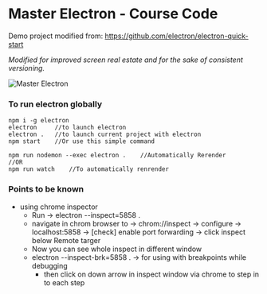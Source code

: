 # Master Electron - Course Code

Demo project modified from: https://github.com/electron/electron-quick-start

*Modified for improved screen real estate and for the sake of consistent versioning.*

![Master Electron](https://raw.githubusercontent.com/stackacademytv/master-electron/master/splash.png)

### To run electron globally
```
npm i -g electron
electron     //to launch electron
electron .   //to launch current project with electron
npm start    //Or use this simple command

npm run nodemon --exec electron .    //Automatically Rerender
//OR
npm run watch    //To automatically renrender
```

### Points to be known

- using chrome inspector
    - Run -> electron --inspect=5858 .
    - navigate in chrom browser to -> chrom://inspect -> configure -> localhost:5858 -> [check] enable port forwarding -> click inspect below Remote targer
    - Now you can see whole inspect in different window
    - electron --inspect-brk=5858 . -> for using with breakpoints while debugging
        - then click on down arrow in inspect window via chrome to step in to each step
